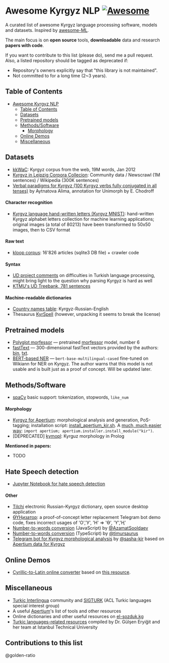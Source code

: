 # Awesome Kyrgyz NLP [![Awesome](https://cdn.rawgit.com/sindresorhus/awesome/d7305f38d29fed78fa85652e3a63e154dd8e8829/media/badge.svg)](https://github.com/sindresorhus/awesome)

A curated list of awesome Kyrgyz language processing software, models and datasets. Inspired by [awesome-ML](https://github.com/josephmisiti/awesome-machine-learning). 

The main focus is on **open source** tools, **downloadable** data and research **papers with code**.

If you want to contribute to this list (please do), send me a pull request.
Also, a listed repository should be tagged as deprecated if:

* Repository's owners explicitly say that "this library is not maintained".
* Not committed to for a long time (2~3 years).

## Table of Contents
<!-- MarkdownTOC depth=3 -->
- [Awesome Kyrgyz NLP](#awesome-kyrgyz-nlp)
  - [Table of Contents](#table-of-contents)
  - [Datasets](#data)
  - [Pretrained models](#pretrained-models)
  - [Methods/Software](#software)
      - [Morphology](#morphology-s)
  - [Online Demos](#demos)
  - [Miscellaneous](#misc)
<!-- /MarkdownTOC -->

<a name="data"></a>
## Datasets

* [kkWaC](https://www.sketchengine.eu/kywac-kyrgyz-corpus/): Kyrgyz corpus from the web, 19M words, Jan 2012
* [Kyrgyz in Leipzig Corpora Collecion](https://wortschatz.uni-leipzig.de/en/download/Kirghiz): Community data / Newscrawl (1M sentences) / Wikipedia (300K sentences)
* [Verbal paradigms for Kyrgyz (100 Kyrgyz verbs fully conjugated in all tenses)](https://github.com/unimorph/kir) by Aytnatova Alima, annotation for Unimorph by E. Chodroff

#### Character recognition
* [Kyrgyz language hand-written letters (Kyrgyz MNIST)](https://github.com/Akyl-AI/kyrgyz_MNIST): hand-written Kyrgyz alphabet letters collection for machine learning applications; original images (a total of 80213) have been transformed to 50x50 images, then to CSV format

#### Raw text
* [kloop corpus](https://github.com/kyrgyz-nlp/kloop-corpus): 16'826 articles (sqlite3 DB file) + crawler code

#### Syntax
* [UD project comments](https://universaldependencies.org/tr/) on difficulties in Turkish language processing, might bring light to the question why parsing Kyrgyz is hard as well
* [KTMU's UD Treebank, 781 sentences](https://github.com/UniversalDependencies/UD_Kyrgyz-KTMU)

#### Machine-readable dictionaries
* [Country names table](https://github.com/kyrgyz-nlp/country_names/blob/main/country_names_in_kyrgyz.tsv): Kyrgyz-Russian-English
* Thesaurus [KyrSpell](http://kyrgyzorfo.narod.ru/) (however, unpacking it seems to break the license)


<a name="pretrained-models"></a>
## Pretrained models
* [Polyglot morfessor](https://github.com/aboSamoor/polyglot/blob/master/docs/MorphologicalAnalysis.rst) —  pretrained [morfessor](http://www.cis.hut.fi/cis/projects/morpho/) model, number 6
* [fastText](https://fasttext.cc/docs/en/crawl-vectors.html) — 300-dimensional fastText vectors provided by the authors: [bin](https://dl.fbaipublicfiles.com/fasttext/vectors-crawl/cc.ky.300.bin.gz), [txt](https://dl.fbaipublicfiles.com/fasttext/vectors-crawl/cc.ky.300.vec.gz).
* [BERT-based NER](https://huggingface.co/murat/kyrgyz_language_NER) —  `bert-base-multilingual-cased` fine-tuned on Wikiann for NER on Kyrgyz. The author warns that this model is not usable and is built just as a proof of concept. Will be updated later.

<a name="software"></a>
## Methods/Software

* [spaCy](https://github.com/explosion/spaCy/tree/master/spacy/lang/ky) basic support: tokenization, stopwords, `like_num`

#### Morphology <a name="morphology-s"></a>
* [Kyrgyz for Apertium](https://github.com/apertium/apertium-kir/): morphological analysis and generation, PoS-tagging; installation script: [install_apertium_kir.sh](/install_apertium_kir.sh). A [much, much easier way](https://github.com/apertium/apertium-python/): `import apertium; apertium.installer.install_module("kir")`.
* [DEPRECATED] [kymopl](https://github.com/dens-den/kymopl): Kyrguz morphology in Prolog

**Mentioned in papers:**
* TODO

## Hate Speech detection
* [Jupyter Notebook for hate speech detection](https://github.com/kyrgyz-nlp/hate-speech-examples)

#### Other
* [Tilchi](https://github.com/IncorexLLC/Tilchi) electronic Russian-Kyrgyz dictionary, open source desktop application
* [ӨҮҢизатор](https://github.com/kyrgyz-nlp/letter_replacer): a proof-of-concept letter replacement Telegram bot demo code, fixes incorrect usages of 'О','У', 'Н' => 'Ө', 'Ү','Ң'
* [Number-to-words conversion](https://github.com/AzamatSoodaev/number-to-words-kg) (JavaScript) by [@AzamatSooldaev](https://github.com/AzamatSoodaev)
* [Number-to-words conversion](https://github.com/timursaurus/sandar) (TypeScript) by [@timursaurus](https://github.com/timursaurus)
* [Telegram bot for Kyrgyz morphological analysis](https://github.com/sasha-kir/kyrgyz_parser) by [@sasha-kir](https://github.com/sasha-kir) based on [Apertium data for Kyrgyz](https://github.com/apertium/apertium-kir/)

<a name="demos"></a>
## Online Demos
* [Cyrillic-to-Latin online converter](http://www.transliteration.kpr.eu/ky/) based on [this resource](https://www.qyrgyz.com/post/kakoy-budet-kyrgyzskaya-latinitsa).

<a name="misc"></a>
## Miscellaneous
* [Turkic Interlingua](https://github.com/turkic-interlingua) community and [SIGTURK](https://github.com/sigturk/) (ACL Turkic languages special interest group)
* A useful [Apertium](https://wiki.apertium.org/wiki/Kyrgyz)'s list of tools and other resources
* Online dictionaries and other useful resources on [el-sozduk.kg](https://el-sozduk.kg/)
* [Turkic languages-related resources](http://ddi.itu.edu.tr/en/toolsandresources) compiled by Dr. Gülşen Eryiğit and her team at Istanbul Technical University 


## Contributions to this list

@golden-ratio
